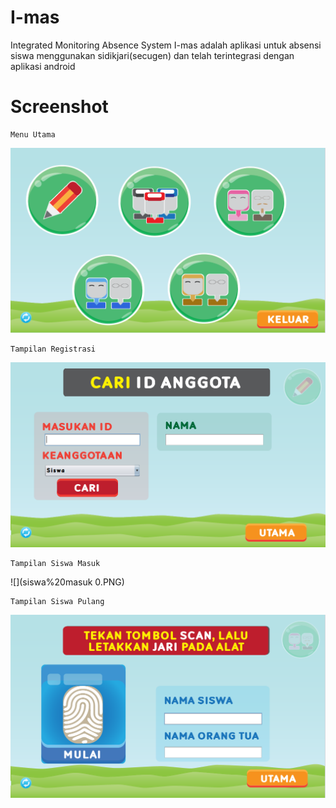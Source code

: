 # I-mas
Integrated Monitoring Absence System
I-mas adalah aplikasi untuk absensi siswa menggunakan sidikjari(secugen) dan telah terintegrasi dengan aplikasi android

# Screenshot

    Menu Utama
    
![](menu.PNG)




    Tampilan Registrasi
![](regis%200.PNG)




    Tampilan Siswa Masuk
![](siswa%20masuk 0.PNG)




    Tampilan Siswa Pulang
![](siswa%20pulang%200.PNG)
